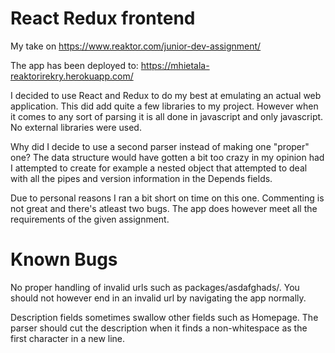 # React Redux frontend

My take on https://www.reaktor.com/junior-dev-assignment/

The app has been deployed to: https://mhietala-reaktorirekry.herokuapp.com/

I decided to use React and Redux to do my best at emulating an actual web application. This did add quite a few libraries to my project.
However when it comes to any sort of parsing it is all done in javascript and only javascript. No external libraries were used.

Why did I decide to use a second parser instead of making one "proper" one?
The data structure would have gotten a bit too crazy in my opinion had I attempted to create for example a nested object that attempted to deal with all the pipes and version information in the Depends fields.

Due to personal reasons I ran a bit short on time on this one. Commenting is not great and there's atleast two bugs. The app does however meet all the requirements of the given assignment.

# Known Bugs

No proper handling of invalid urls such as packages/asdafghads/. You should not however end in an invalid url by navigating the app normally.

Description fields sometimes swallow other fields such as Homepage. The parser should cut the description when it finds a non-whitespace as the first character in a new line.